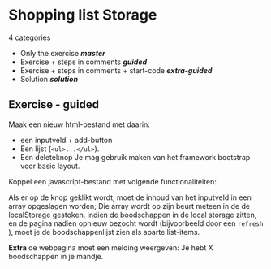 # Shopping list Storage

4 categories

- Only the exercise ***master***
- Exercise + steps in comments ***guided***
- Exercise + steps in comments + start-code ***extra-guided***
- Solution ***solution***


## Exercise - guided

Maak een nieuw html-bestand met daarin:

- een inputveld + add-button
- Een lijst (`<ul>...</ul>`).
- Een deleteknop
Je mag gebruik maken van het framework bootstrap voor basic layout. 

Koppel een javascript-bestand met volgende functionaliteiten:

Als er op de knop geklikt wordt, moet de inhoud van het inputveld in een array opgeslagen worden;
Die array wordt op zijn beurt meteen in de de localStorage gestoken.
indien de boodschappen in de local storage zitten, en de pagina nadien opnieuw bezocht wordt (bijvoorbeeld door een `refresh` ), moet je de boodschappenlijst zien als aparte list-items.

**Extra**
de webpagina moet een melding weergeven: Je hebt X boodschappen in je mandje.